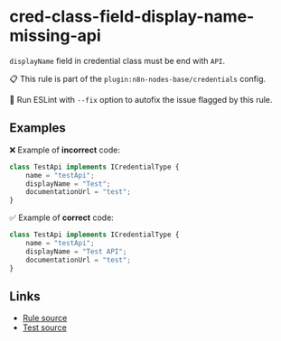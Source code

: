 [//]: # "File generated from a template. Do not edit this file directly."

# cred-class-field-display-name-missing-api

`displayName` field in credential class must be end with `API`.

📋 This rule is part of the `plugin:n8n-nodes-base/credentials` config.

🔧 Run ESLint with `--fix` option to autofix the issue flagged by this rule.

## Examples

❌ Example of **incorrect** code:

```js
class TestApi implements ICredentialType {
	name = "testApi";
	displayName = "Test";
	documentationUrl = "test";
}
```

✅ Example of **correct** code:

```js
class TestApi implements ICredentialType {
	name = "testApi";
	displayName = "Test API";
	documentationUrl = "test";
}
```

## Links

- [Rule source](../../lib/rules/cred-class-field-display-name-missing-api.ts)
- [Test source](../../tests/cred-class-field-display-name-missing-api.test.ts)
